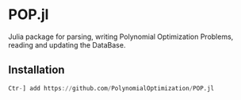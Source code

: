 # POP.jl


Julia package for parsing, writing Polynomial Optimization Problems, reading and updating the DataBase.

## Installation

```julia
Ctr-] add https://github.com/PolynomialOptimization/POP.jl
```


